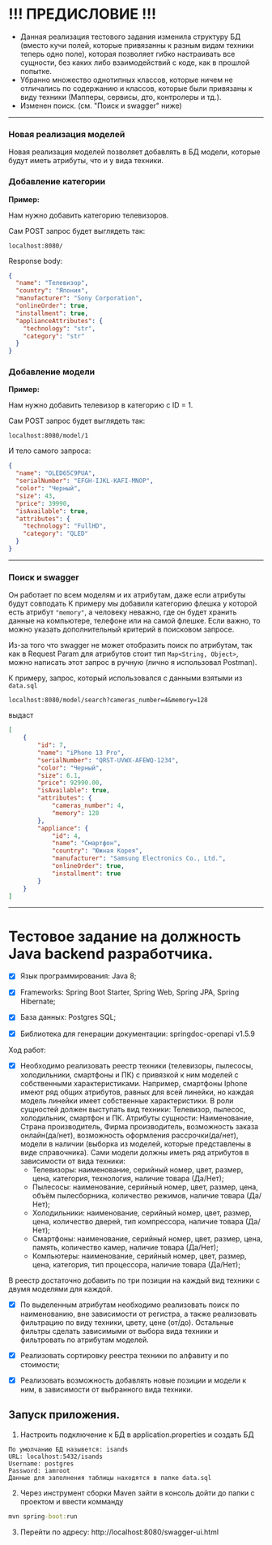# !!! ПРЕДИСЛОВИЕ !!!
- Данная реализация тестового задания изменила структуру БД (вместо кучи полей, которые привязанны к разным видам техники теперь одно поле), 
которая позволяет гибко настраивать все сущности, без каких либо взаимодействий с коде, как в прошлой попытке.
- Убранно множество однотипных классов, которые ничем не отличались по содержанию и классов, которые были привязаны к виду техники (Мапперы, сервисы, дто, контролеры и тд.).
- Изменен поиск. (см. "Поиск и swagger" ниже)


---
### Новая реализация моделей

Новая реализация моделей позволяет добавлять в БД модели, которые будут иметь атрибуты, что и у вида техники.

### Добавление категории


**Пример:**

Нам нужно добавить категорию телевизоров.

Сам POST запрос будет выглядеть так:
```xpath
localhost:8080/
```
Response body:
```json
{
  "name": "Телевизор",
  "country": "Япония",
  "manufacturer": "Sony Corporation",
  "onlineOrder": true,
  "installment": true,
  "applianceAttributes": {
    "technology": "str",
    "category": "str"
  }
}
```


### Добавление модели

**Пример:**

Нам нужно добавить телевизор в категорию с ID = 1.

Сам POST запрос будет выглядеть так:
```xpath
localhost:8080/model/1
```

И тело самого запроса:

```json
{
  "name": "OLED65C9PUA",
  "serialNumber": "EFGH-IJKL-KAFI-MNOP",
  "color": "Черный",
  "size": 43,
  "price": 39990,
  "isAvailable": true,
  "attributes": {
    "technology": "FullHD",
    "category": "QLED"
  }
}
```


---

### Поиск и swagger
Он работает по всем моделям и их атрибутам, даже если атрибуты будут совподать
К примеру мы добавили категорию флешка у которой есть атрибут `"memory"`, а человеку неважно, где он будет хранить данные на компьютере, телефоне или на самой флешке.
Если важно, то можно указать дополнительный критерий в поисковом запросе.

Из-за того что swagger не может отобразить поиск по атрибутам, так как в Request Param для атрибутов стоит тип `Map<String, Object>`,
можно написать этот запрос в ручную (лично я использовал Postman).

К примеру, запрос, который использовался с данными взятыми из `data.sql`

```xpath
localhost:8080/model/search?cameras_number=4&memory=128
```

выдаст

```json
[
    {
        "id": 7,
        "name": "iPhone 13 Pro",
        "serialNumber": "QRST-UVWX-AFEWQ-1234",
        "color": "Черный",
        "size": 6.1,
        "price": 92990.00,
        "isAvailable": true,
        "attributes": {
            "cameras_number": 4,
            "memory": 128
        },
        "appliance": {
            "id": 4,
            "name": "Смартфон",
            "country": "Южная Корея",
            "manufacturer": "Samsung Electronics Co., Ltd.",
            "onlineOrder": true,
            "installment": true
        }
    }
]
```

---

# Тестовое задание на должность Java backend разработчика.


- [x] Язык программирования: Java 8;
- [x] Frameworks: Spring Boot Starter, Spring Web, Spring JPA, Spring Hibernate;
- [x] База данных: Postgres SQL;
- [x] Библиотека для генерации документации: springdoc-openapi v1.5.9


Ход работ:
- [x]	Необходимо реализовать реестр техники (телевизоры, пылесосы, холодильники, смартфоны и ПК) с привязкой к ним моделей с собственными характеристиками. Например, смартфоны Iphone имеют ряд общих атрибутов, равных для всей линейки, но каждая модель линейки имеет собственные характеристики.
      В роли сущностей должен выступать вид техники: Телевизор, пылесос, холодильник, смартфон и ПК. Атрибуты сущности: Наименование, Страна производитель, Фирма производитель, возможность заказа онлайн(да/нет), возможность оформления рассрочки(да/нет), модели в наличии (выборка из моделей, которые представлены в виде справочника).
      Сами модели должны иметь ряд атрибутов в зависимости от вида техники: <br>
      - Телевизоры: наименование, серийный номер, цвет,
      размер, цена, категория, технология, наличие товара (Да/Нет); <br>
      - Пылесосы: наименование, серийный номер, цвет,
      размер, цена, объём пылесборника, количество режимов, наличие товара (Да/Нет); <br>
      - Холодильники: наименование, серийный номер, цвет,
      размер, цена, количество дверей, тип компрессора, наличие товара (Да/Нет); <br>
      - Смартфоны: наименование, серийный номер, цвет,
      размер, цена, память, количество камер, наличие товара (Да/Нет); <br>
      - Компьютеры: наименование, серийный номер, цвет,
      размер, цена, категория, тип процессора, наличие товара (Да/Нет); <br>
      
В реестр достаточно добавить по три позиции на каждый вид техники с двумя моделями для каждой.
- [x] По выделенным атрибутам необходимо реализовать поиск по наименованию,
      вне зависимости от регистра, а также реализовать фильтрацию по виду техники, цвету, цене (от/до). Остальные фильтры сделать зависимыми от выбора вида техники и фильтровать по атрибутам моделей.
- [x] Реализовать сортировку реестра техники по алфавиту и по стоимости; 
- [x] Реализовать возможность добавлять новые позиции и модели к ним, в зависимости от выбранного вида техники.


## Запуск приложения.

1. Настроить подключение к БД в application.properties и создать БД
```
По умолчанию БД назывется: isands
URL: localhost:5432/isands
Username: postgres
Password: iamroot
Данные для заполнения таблицы находятся в папке data.sql
```
2. Через инструмент сборки Maven зайти в консоль дойти до папки с проектом и ввести комманду
```cmd
mvn spring-boot:run
```
3. Перейти по адресу: <a herf="http://localhost:8080/swagger-ui.html"> http://localhost:8080/swagger-ui.html </a>
